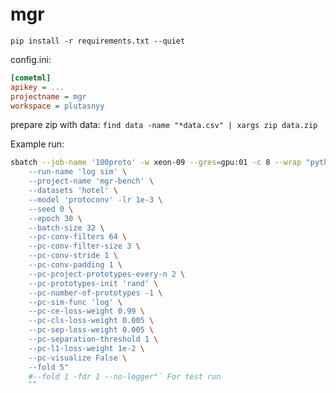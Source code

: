 # mgr

`pip install -r requirements.txt --quiet`


config.ini:
```ini
[cometml]
apikey = ...
projectname = mgr
workspace = plutasnyy
```

prepare zip with data:
`find data -name "*data.csv" | xargs zip data.zip`

Example run:
```bash
sbatch --job-name '100proto' -w xeon-09 --gres=gpu:01 -c 8 --wrap "python3 src/train.py \
    --run-name 'log sim' \
    --project-name 'mgr-bench' \
    --datasets 'hotel' \
    --model 'protoconv' -lr 1e-3 \
    --seed 0 \
    --epoch 30 \
    --batch-size 32 \
    --pc-conv-filters 64 \
    --pc-conv-filter-size 3 \
    --pc-conv-stride 1 \
    --pc-conv-padding 1 \
    --pc-project-prototypes-every-n 2 \
    --pc-prototypes-init 'rand' \
    --pc-number-of-prototypes -1 \
    --pc-sim-func 'log' \
    --pc-ce-loss-weight 0.99 \
    --pc-cls-loss-weight 0.005 \
    --pc-sep-loss-weight 0.005 \
    --pc-separation-threshold 1 \
    --pc-l1-loss-weight 1e-2 \
    --pc-visualize False \
    --fold 5"
    #--fold 1 -fdr 1 --no-logger"` For test run
    ``